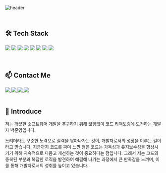 ![header](https://capsule-render.vercel.app/api?type=Cylinder&color=auto&height=100&section=header&text=Welcome%20&fontSize=70&desc=Juny%20Github%20Profile&descSize=20&descAlignY=90&animation=twinkling)

<br>

## 🛠️ Tech Stack
<div>
  <img src="https://img.shields.io/badge/React-61DAFB?style=for-the-badge&logo=react&logoColor=black">
  <img src="https://img.shields.io/badge/TypeScript-3178C6?style=for-the-badge&logo=typescript&logoColor=black">
  <img src="https://img.shields.io/badge/JavaScript-F7DF1E?style=for-the-badge&logo=javascript&logoColor=black">
  <img src="https://img.shields.io/badge/HTML-E34F26?style=for-the-badge&logo=html5&logoColor=white">
  <img src="https://img.shields.io/badge/CSS-1572B6?style=for-the-badge&logo=css3&logoColor=white">
  <img src="https://img.shields.io/badge/Mui-007FFF?style=for-the-badge&logo=mui&logoColor=white">
  <img src="https://img.shields.io/badge/BootStrap-7952B3?style=for-the-badge&logo=bootstrap&logoColor=white">
  <img src="https://img.shields.io/badge/Github-181717?style=for-the-badge&logo=github&logoColor=white">
</div>

<br>
<br>

## 📫 Contact Me

<a href="https://juny0429.github.io/pjy-portfolio/" target="_blank">
  <img src="https://img.shields.io/badge/Web%20Portfolio-EA4AAA?style=flat-square&logo=githubsponsors&logoColor=white"/>
</a>

<a href="https://velog.io/@juny_0429" target="_blank">
  <img src="https://img.shields.io/badge/Velog-20C997?style=flat-square&logo=Velog&logoColor=white"/>
</a>

<a href="https://www.notion.so/juny0429/3ec094dd396841e58d779dea79fed9de" target="_blank">
  <img src="https://img.shields.io/badge/박준영%20이력서-73398D?style=flat-square&logo=notion&logoColor=white"/>
</a>

<a href="https://www.notion.so/Juny-DevNote-cfb53ea770cc4828a2aad5e97b5fd968?pvs=4" target="_blank">
  <img src="https://img.shields.io/badge/Notion%20DevNote-000000?style=flat-square&logo=notion&logoColor=white"/>
</a>

<br>
<br>

## 🥑 Introduce

저는 깨끗한 소프트웨어 개발을 추구하기 위해 끊임없이 코드 리팩토링에 도전하는 개발자 박준영입니다. 

느리더라도 꾸준한 노력으로 실력을 쌓아나가는 것이, 개발자로서의 성장을 이루는 길이라고 믿습니다. 
지금까지 코드를 짜며 느낀 점은 코드는 가독성과 유지보수성을 향상시키기 위해 지속적으로 다듬고 개선하는 것이 중요하다는 점입니다. 그래서 저는 코드의 중복된 부분과 복잡한 로직을 발견하여 해결해 나가는 과정에서 큰 만족감을 느끼며, 이를 통해 개발자로서의 성취를 높이고 있습니다.



<!--
**juny0429/juny0429** is a ✨ _special_ ✨ repository because its `README.md` (this file) appears on your GitHub profile.

Here are some ideas to get you started:

- 🔭 I’m currently working on ...
- 🌱 I’m currently learning ...
- 👯 I’m looking to collaborate on ...
- 🤔 I’m looking for help with ...
- 💬 Ask me about ...
- 📫 How to reach me: ...
- 😄 Pronouns: ...
- ⚡ Fun fact: ...
-->
